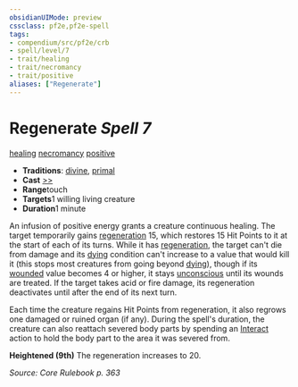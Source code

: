 ```yaml
---
obsidianUIMode: preview
cssclass: pf2e,pf2e-spell
tags:
- compendium/src/pf2e/crb
- spell/level/7
- trait/healing
- trait/necromancy
- trait/positive
aliases: ["Regenerate"]
---
```

# Regenerate *Spell 7*   
[healing](../../rules/traits/healing.md)  [necromancy](../../rules/traits/necromancy.md)  [positive](../../rules/traits/positive.md)  

- **Traditions**: [divine](../../rules/traits/divine.md), [primal](../../rules/traits/primal.md)
- **Cast** [>>](../../rules/core-rulebook/chapter-9-playing-the-game.md#Actions "Two-Action") 
- **Range**touch
- **Targets**1 willing living creature
- **Duration**1 minute

An infusion of positive energy grants a creature continuous healing. The target temporarily gains [regeneration](../../rules/abilities/regeneration.md) 15, which restores 15 Hit Points to it at the start of each of its turns. While it has [regeneration](../../rules/abilities/regeneration.md), the target can't die from damage and its [dying](../../rules/conditions.md#Dying) condition can't increase to a value that would kill it (this stops most creatures from going beyond [dying](../../rules/conditions.md#Dying)), though if its [wounded](../../rules/conditions.md#Wounded) value becomes 4 or higher, it stays [unconscious](../../rules/conditions.md#Unconscious) until its wounds are treated. If the target takes acid or fire damage, its regeneration deactivates until after the end of its next turn.

Each time the creature regains Hit Points from regeneration, it also regrows one damaged or ruined organ (if any). During the spell's duration, the creature can also reattach severed body parts by spending an [Interact](../../rules/actions/interact.md) action to hold the body part to the area it was severed from.

**Heightened (9th)** The regeneration increases to 20.

*Source: Core Rulebook p. 363*